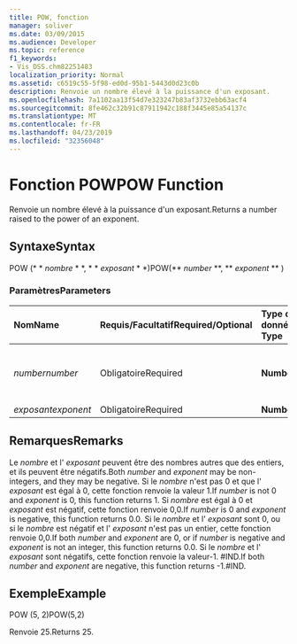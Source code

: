 ```yaml
---
title: POW, fonction
manager: soliver
ms.date: 03/09/2015
ms.audience: Developer
ms.topic: reference
f1_keywords:
- Vis_DSS.chm82251483
localization_priority: Normal
ms.assetid: c6519c55-5f98-ed0d-95b1-5443d0d23c0b
description: Renvoie un nombre élevé à la puissance d'un exposant.
ms.openlocfilehash: 7a1102aa13f54d7e323247b83af3732ebb63acf4
ms.sourcegitcommit: 8fe462c32b91c87911942c188f3445e85a54137c
ms.translationtype: MT
ms.contentlocale: fr-FR
ms.lasthandoff: 04/23/2019
ms.locfileid: "32356048"
---
```

# <a name="pow-function"></a><span data-ttu-id="71a6a-103">Fonction POW</span><span class="sxs-lookup"><span data-stu-id="71a6a-103">POW Function</span></span>

<span data-ttu-id="71a6a-104">Renvoie un nombre élevé à la puissance d'un exposant.</span><span class="sxs-lookup"><span data-stu-id="71a6a-104">Returns a number raised to the power of an exponent.</span></span>
  
## <a name="syntax"></a><span data-ttu-id="71a6a-105">Syntaxe</span><span class="sxs-lookup"><span data-stu-id="71a6a-105">Syntax</span></span>

<span data-ttu-id="71a6a-106">POW (\* \* *nombre* \* \*, \* \* *exposant* \* \*)</span><span class="sxs-lookup"><span data-stu-id="71a6a-106">POW(\*\* *number* \*\*, \*\* *exponent* \*\* )</span></span> 
  
### <a name="parameters"></a><span data-ttu-id="71a6a-107">Paramètres</span><span class="sxs-lookup"><span data-stu-id="71a6a-107">Parameters</span></span>

|<span data-ttu-id="71a6a-108">**Nom**</span><span class="sxs-lookup"><span data-stu-id="71a6a-108">**Name**</span></span>|<span data-ttu-id="71a6a-109">**Requis/Facultatif**</span><span class="sxs-lookup"><span data-stu-id="71a6a-109">**Required/Optional**</span></span>|<span data-ttu-id="71a6a-110">**Type de données**</span><span class="sxs-lookup"><span data-stu-id="71a6a-110">**Data Type**</span></span>|<span data-ttu-id="71a6a-111">**Description**</span><span class="sxs-lookup"><span data-stu-id="71a6a-111">**Description**</span></span>|
|:-----|:-----|:-----|:-----|
| <span data-ttu-id="71a6a-112">_number_</span><span class="sxs-lookup"><span data-stu-id="71a6a-112">_number_</span></span> <br/> |<span data-ttu-id="71a6a-113">Obligatoire</span><span class="sxs-lookup"><span data-stu-id="71a6a-113">Required</span></span>  <br/> |<span data-ttu-id="71a6a-114">**Number**</span><span class="sxs-lookup"><span data-stu-id="71a6a-114">**Number**</span></span> <br/> |<span data-ttu-id="71a6a-115">Nombre à élever à la puissance d’un exposant</span><span class="sxs-lookup"><span data-stu-id="71a6a-115">The number to raise to the power of an exponent.</span></span>  <br/> |
| <span data-ttu-id="71a6a-116">_exposant_</span><span class="sxs-lookup"><span data-stu-id="71a6a-116">_exponent_</span></span> <br/> |<span data-ttu-id="71a6a-117">Obligatoire</span><span class="sxs-lookup"><span data-stu-id="71a6a-117">Required</span></span>  <br/> |<span data-ttu-id="71a6a-118">**Number**</span><span class="sxs-lookup"><span data-stu-id="71a6a-118">**Number**</span></span> <br/> |<span data-ttu-id="71a6a-119">Exposant</span><span class="sxs-lookup"><span data-stu-id="71a6a-119">The exponent.</span></span>  <br/> |
   
## <a name="remarks"></a><span data-ttu-id="71a6a-120">Remarques</span><span class="sxs-lookup"><span data-stu-id="71a6a-120">Remarks</span></span>

<span data-ttu-id="71a6a-121">Le _nombre_ et l' _exposant_ peuvent être des nombres autres que des entiers, et ils peuvent être négatifs.</span><span class="sxs-lookup"><span data-stu-id="71a6a-121">Both  _number_ and  _exponent_ may be non-integers, and they may be negative.</span></span> <span data-ttu-id="71a6a-122">Si le _nombre_ n'est pas 0 et que l' _exposant_ est égal à 0, cette fonction renvoie la valeur 1.</span><span class="sxs-lookup"><span data-stu-id="71a6a-122">If  _number_ is not 0 and  _exponent_ is 0, this function returns 1.</span></span> <span data-ttu-id="71a6a-123">Si _nombre_ est égal à 0 et _exposant_ est négatif, cette fonction renvoie 0,0.</span><span class="sxs-lookup"><span data-stu-id="71a6a-123">If  _number_ is 0 and  _exponent_ is negative, this function returns 0.0.</span></span> <span data-ttu-id="71a6a-124">Si le _nombre_ et l' _exposant_ sont 0, ou si le _nombre_ est négatif et l' _exposant_ n'est pas un entier, cette fonction renvoie 0,0.</span><span class="sxs-lookup"><span data-stu-id="71a6a-124">If both  _number_ and  _exponent_ are 0, or if  _number_ is negative and  _exponent_ is not an integer, this function returns 0.0.</span></span> <span data-ttu-id="71a6a-125">Si le _nombre_ et l' _exposant_ sont négatifs, cette fonction renvoie la valeur-1. #IND.</span><span class="sxs-lookup"><span data-stu-id="71a6a-125">If both  _number_ and  _exponent_ are negative, this function returns -1.#IND.</span></span> 
  
## <a name="example"></a><span data-ttu-id="71a6a-126">Exemple</span><span class="sxs-lookup"><span data-stu-id="71a6a-126">Example</span></span>

<span data-ttu-id="71a6a-127">POW (5, 2)</span><span class="sxs-lookup"><span data-stu-id="71a6a-127">POW(5,2)</span></span> 
  
<span data-ttu-id="71a6a-128">Renvoie 25.</span><span class="sxs-lookup"><span data-stu-id="71a6a-128">Returns 25.</span></span> 
  

